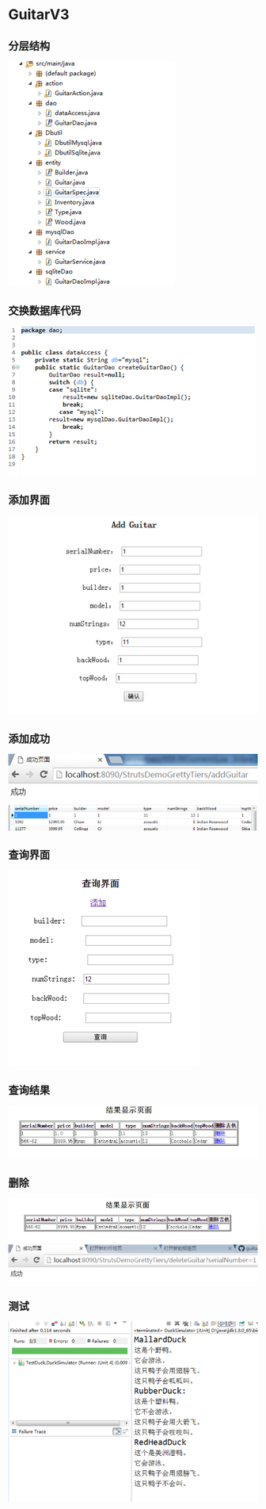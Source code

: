 # GuitarV3
## 分层结构
![](分层结构.png)
## 交换数据库代码
![](交换数据库.png)
## 添加界面
![](添加界面.png)
## 添加成功
![](添加成功.png)
![](数据库中添加成功.png)
## 查询界面
![](查询界面.png)
## 查询结果
![](查询结果.png)
## 删除
![](删除成功.png)
![](成功删除.png)
## 测试
![](测试截图.png)
